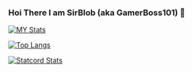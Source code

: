 ### Hoi There I am SirBlob (aka GamerBoss101) 👋


[![MY Stats](https://github-readme-stats.vercel.app/api?username=GamerBoss101&layout=compact&show_icons=true)](https://github.com/GamerBoss101) 

[![Top Langs](https://github-readme-stats.vercel.app/api/top-langs/?username=GamerBoss101&layout=compact&show_icons=true)](https://github.com/GamerBoss101)

[![Statcord Stats](https://github-readme-stats.vercel.app/api?username=GamerBoss101&repo=Statcord)](https://github.com/GamerBoss101/Statcord)



<!--
**GamerBoss101/GamerBoss101** is a ✨ _special_ ✨ repository because its `README.md` (this file) appears on your GitHub profile.

Here are some ideas to get you started:

- 🔭 I’m currently working on ...
- 🌱 I’m currently learning ...
- 👯 I’m looking to collaborate on ...
- 🤔 I’m looking for help with ...
- 💬 Ask me about ...
- 📫 How to reach me: ...
- 😄 Pronouns: ...
- ⚡ Fun fact: ...
-->
